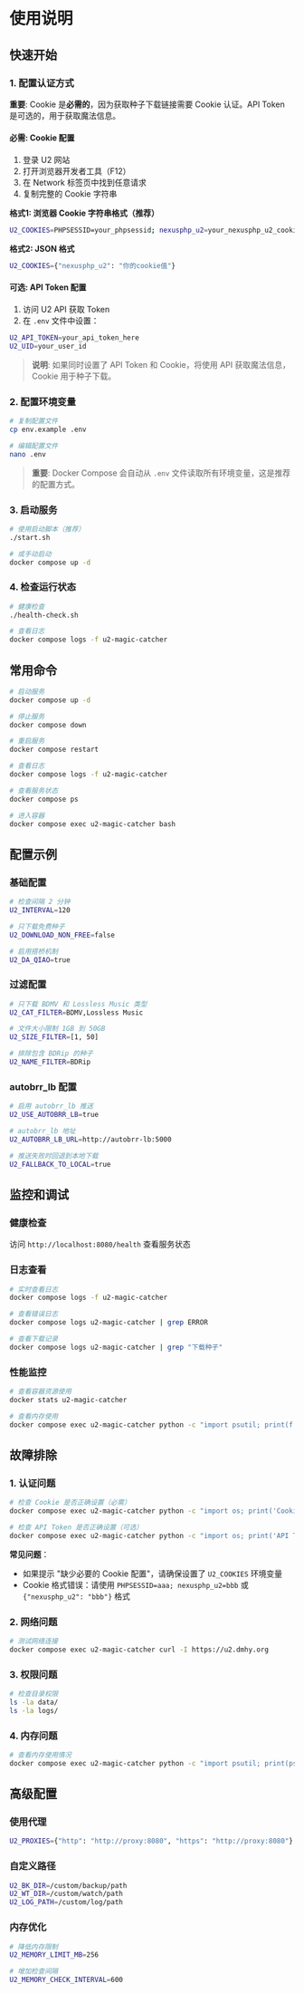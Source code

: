 # 使用说明

## 快速开始

### 1. 配置认证方式

**重要**: Cookie 是**必需的**，因为获取种子下载链接需要 Cookie 认证。API Token 是可选的，用于获取魔法信息。

#### 必需: Cookie 配置

1. 登录 U2 网站
2. 打开浏览器开发者工具（F12）
3. 在 Network 标签页中找到任意请求
4. 复制完整的 Cookie 字符串

**格式1: 浏览器 Cookie 字符串格式（推荐）**
```bash
U2_COOKIES=PHPSESSID=your_phpsessid; nexusphp_u2=your_nexusphp_u2_cookie
```

**格式2: JSON 格式**
```bash
U2_COOKIES={"nexusphp_u2": "你的cookie值"}
```

#### 可选: API Token 配置

1. 访问 U2 API 获取 Token
2. 在 `.env` 文件中设置：
```bash
U2_API_TOKEN=your_api_token_here
U2_UID=your_user_id
```

> **说明**: 如果同时设置了 API Token 和 Cookie，将使用 API 获取魔法信息，Cookie 用于种子下载。

### 2. 配置环境变量

```bash
# 复制配置文件
cp env.example .env

# 编辑配置文件
nano .env
```

> **重要**: Docker Compose 会自动从 `.env` 文件读取所有环境变量，这是推荐的配置方式。

### 3. 启动服务

```bash
# 使用启动脚本（推荐）
./start.sh

# 或手动启动
docker compose up -d
```

### 4. 检查运行状态

```bash
# 健康检查
./health-check.sh

# 查看日志
docker compose logs -f u2-magic-catcher
```

## 常用命令

```bash
# 启动服务
docker compose up -d

# 停止服务
docker compose down

# 重启服务
docker compose restart

# 查看日志
docker compose logs -f u2-magic-catcher

# 查看服务状态
docker compose ps

# 进入容器
docker compose exec u2-magic-catcher bash
```

## 配置示例

### 基础配置
```bash
# 检查间隔 2 分钟
U2_INTERVAL=120

# 只下载免费种子
U2_DOWNLOAD_NON_FREE=false

# 启用搭桥机制
U2_DA_QIAO=true
```

### 过滤配置
```bash
# 只下载 BDMV 和 Lossless Music 类型
U2_CAT_FILTER=BDMV,Lossless Music

# 文件大小限制 1GB 到 50GB
U2_SIZE_FILTER=[1, 50]

# 排除包含 BDRip 的种子
U2_NAME_FILTER=BDRip
```

### autobrr_lb 配置
```bash
# 启用 autobrr_lb 推送
U2_USE_AUTOBRR_LB=true

# autobrr_lb 地址
U2_AUTOBRR_LB_URL=http://autobrr-lb:5000

# 推送失败时回退到本地下载
U2_FALLBACK_TO_LOCAL=true
```

## 监控和调试

### 健康检查
访问 `http://localhost:8080/health` 查看服务状态

### 日志查看
```bash
# 实时查看日志
docker compose logs -f u2-magic-catcher

# 查看错误日志
docker compose logs u2-magic-catcher | grep ERROR

# 查看下载记录
docker compose logs u2-magic-catcher | grep "下载种子"
```

### 性能监控
```bash
# 查看容器资源使用
docker stats u2-magic-catcher

# 查看内存使用
docker compose exec u2-magic-catcher python -c "import psutil; print(f'内存使用: {psutil.Process().memory_info().rss / 1024 / 1024:.1f}MB')"
```

## 故障排除

### 1. 认证问题
```bash
# 检查 Cookie 是否正确设置（必需）
docker compose exec u2-magic-catcher python -c "import os; print('Cookie:', '已设置' if os.getenv('U2_COOKIES') else '未设置')"

# 检查 API Token 是否正确设置（可选）
docker compose exec u2-magic-catcher python -c "import os; print('API Token:', '已设置' if os.getenv('U2_API_TOKEN') else '未设置')"
```

**常见问题**：
- 如果提示 "缺少必要的 Cookie 配置"，请确保设置了 `U2_COOKIES` 环境变量
- Cookie 格式错误：请使用 `PHPSESSID=aaa; nexusphp_u2=bbb` 或 `{"nexusphp_u2": "bbb"}` 格式

### 2. 网络问题
```bash
# 测试网络连接
docker compose exec u2-magic-catcher curl -I https://u2.dmhy.org
```

### 3. 权限问题
```bash
# 检查目录权限
ls -la data/
ls -la logs/
```

### 4. 内存问题
```bash
# 查看内存使用情况
docker compose exec u2-magic-catcher python -c "import psutil; print(psutil.virtual_memory())"
```

## 高级配置

### 使用代理
```bash
U2_PROXIES={"http": "http://proxy:8080", "https": "http://proxy:8080"}
```

### 自定义路径
```bash
U2_BK_DIR=/custom/backup/path
U2_WT_DIR=/custom/watch/path
U2_LOG_PATH=/custom/log/path
```

### 内存优化
```bash
# 降低内存限制
U2_MEMORY_LIMIT_MB=256

# 增加检查间隔
U2_MEMORY_CHECK_INTERVAL=600
```
